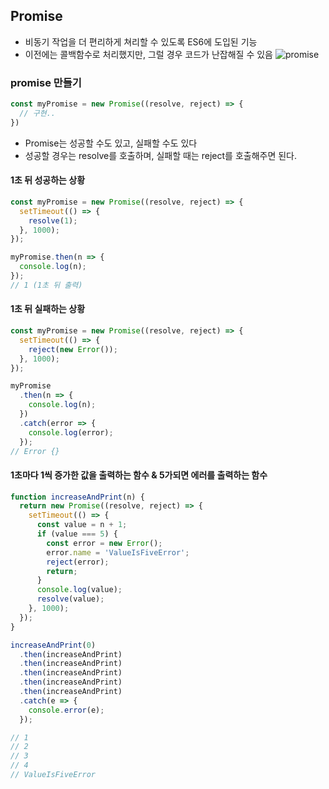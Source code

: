 ## Promise

- 비동기 작업을 더 편리하게 쳐리할 수 있도록 ES6에 도입된 기능
- 이전에는 콜백함수로 처리했지만, 그럴 경우 코드가 난잡해질 수 있음
![promise](/Users/heokangmoo/Documents/TIL/Javascript/images/promise.svg)


### promise 만들기

```javascript
const myPromise = new Promise((resolve, reject) => {
  // 구현..
})
```

- Promise는 성공할 수도 있고, 실패할 수도 있다
- 성공할 경우는 resolve를 호출하며, 실패할 때는 reject를 호출해주면 된다.

#### 1초 뒤 성공하는 상황

```javascript
const myPromise = new Promise((resolve, reject) => {
  setTimeout(() => {
    resolve(1);
  }, 1000);
});

myPromise.then(n => {
  console.log(n);
});
// 1 (1초 뒤 출력)
```



#### 1초 뒤 실패하는 상황

```javascript
const myPromise = new Promise((resolve, reject) => {
  setTimeout(() => {
    reject(new Error());
  }, 1000);
});

myPromise
  .then(n => {
    console.log(n);
  })
  .catch(error => {
    console.log(error);
  });
// Error {}
```



#### 1초마다 1씩 증가한 값을 출력하는 함수 & 5가되면 에러를 출력하는 함수

```javascript
function increaseAndPrint(n) {
  return new Promise((resolve, reject) => {
    setTimeout(() => {
      const value = n + 1;
      if (value === 5) {
        const error = new Error();
        error.name = 'ValueIsFiveError';
        reject(error);
        return;
      }
      console.log(value);
      resolve(value);
    }, 1000);
  });
}

increaseAndPrint(0)
  .then(increaseAndPrint)
  .then(increaseAndPrint)
  .then(increaseAndPrint)
  .then(increaseAndPrint)
  .then(increaseAndPrint)
  .catch(e => {
    console.error(e);
  });

// 1
// 2
// 3
// 4
// ValueIsFiveError
```



